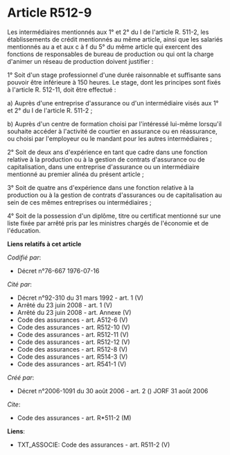 # Article R512-9

Les intermédiaires mentionnés aux 1° et 2° du I de l'article R. 511-2, les établissements de crédit mentionnés au même
article, ainsi que les salariés mentionnés au a et aux c à f du 5° du même article qui exercent des fonctions de responsables
de bureau de production ou qui ont la charge d'animer un réseau de production doivent justifier :

1° Soit d'un stage professionnel d'une durée raisonnable et suffisante sans pouvoir être inférieure à 150 heures. Le stage,
dont les principes sont fixés à l'article R. 512-11, doit être effectué :

a) Auprès d'une entreprise d'assurance ou d'un intermédiaire visés aux 1° et 2° du I de l'article R. 511-2 ;

b) Auprès d'un centre de formation choisi par l'intéressé lui-même lorsqu'il souhaite accéder à l'activité de courtier en
assurance ou en réassurance, ou choisi par l'employeur ou le mandant pour les autres intermédiaires ;

2° Soit de deux ans d'expérience en tant que cadre dans une fonction relative à la production ou à la gestion de contrats
d'assurance ou de capitalisation, dans une entreprise d'assurance ou un intermédiaire mentionné au premier alinéa du présent
article ;

3° Soit de quatre ans d'expérience dans une fonction relative à la production ou à la gestion de contrats d'assurances ou de
capitalisation au sein de ces mêmes entreprises ou intermédiaires ;

4° Soit de la possession d'un diplôme, titre ou certificat mentionné sur une liste fixée par arrêté pris par les ministres
chargés de l'économie et de l'éducation.

**Liens relatifs à cet article**

_Codifié par_:

  - Décret n°76-667 1976-07-16

_Cité par_:

  - Décret n°92-310 du 31 mars 1992 - art. 1 (V)
  - Arrêté du 23 juin 2008 - art. 1 (V)
  - Arrêté du 23 juin 2008 - art. Annexe (V)
  - Code des assurances - art. A512-6 (V)
  - Code des assurances - art. R512-10 (V)
  - Code des assurances - art. R512-11 (V)
  - Code des assurances - art. R512-12 (V)
  - Code des assurances - art. R512-8 (V)
  - Code des assurances - art. R514-3 (V)
  - Code des assurances - art. R541-1 (V)

_Créé par_:

  - Décret n°2006-1091 du 30 août 2006 - art. 2 () JORF 31 août 2006

_Cite_:

  - Code des assurances - art. R*511-2 (M)

**Liens**:

  - TXT_ASSOCIE: Code des assurances - art. R511-2 (V)
